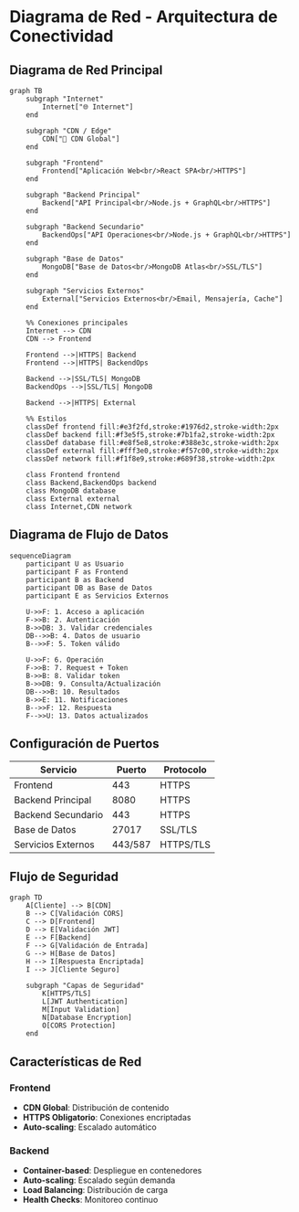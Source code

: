 # Diagrama de Red - Arquitectura de Conectividad

## Diagrama de Red Principal

```mermaid
graph TB
    subgraph "Internet"
        Internet["🌐 Internet"]
    end

    subgraph "CDN / Edge"
        CDN["📡 CDN Global"]
    end

    subgraph "Frontend"
        Frontend["Aplicación Web<br/>React SPA<br/>HTTPS"]
    end

    subgraph "Backend Principal"
        Backend["API Principal<br/>Node.js + GraphQL<br/>HTTPS"]
    end

    subgraph "Backend Secundario"
        BackendOps["API Operaciones<br/>Node.js + GraphQL<br/>HTTPS"]
    end

    subgraph "Base de Datos"
        MongoDB["Base de Datos<br/>MongoDB Atlas<br/>SSL/TLS"]
    end

    subgraph "Servicios Externos"
        External["Servicios Externos<br/>Email, Mensajería, Cache"]
    end

    %% Conexiones principales
    Internet --> CDN
    CDN --> Frontend
    
    Frontend -->|HTTPS| Backend
    Frontend -->|HTTPS| BackendOps
    
    Backend -->|SSL/TLS| MongoDB
    BackendOps -->|SSL/TLS| MongoDB
    
    Backend -->|HTTPS| External

    %% Estilos
    classDef frontend fill:#e3f2fd,stroke:#1976d2,stroke-width:2px
    classDef backend fill:#f3e5f5,stroke:#7b1fa2,stroke-width:2px
    classDef database fill:#e8f5e8,stroke:#388e3c,stroke-width:2px
    classDef external fill:#fff3e0,stroke:#f57c00,stroke-width:2px
    classDef network fill:#f1f8e9,stroke:#689f38,stroke-width:2px

    class Frontend frontend
    class Backend,BackendOps backend
    class MongoDB database
    class External external
    class Internet,CDN network
```

## Diagrama de Flujo de Datos

```mermaid
sequenceDiagram
    participant U as Usuario
    participant F as Frontend
    participant B as Backend
    participant DB as Base de Datos
    participant E as Servicios Externos

    U->>F: 1. Acceso a aplicación
    F->>B: 2. Autenticación
    B->>DB: 3. Validar credenciales
    DB-->>B: 4. Datos de usuario
    B-->>F: 5. Token válido
    
    U->>F: 6. Operación
    F->>B: 7. Request + Token
    B->>B: 8. Validar token
    B->>DB: 9. Consulta/Actualización
    DB-->>B: 10. Resultados
    B->>E: 11. Notificaciones
    B-->>F: 12. Respuesta
    F-->>U: 13. Datos actualizados
```

## Configuración de Puertos

| Servicio | Puerto | Protocolo |
|----------|--------|-----------|
| Frontend | 443 | HTTPS |
| Backend Principal | 8080 | HTTPS |
| Backend Secundario | 443 | HTTPS |
| Base de Datos | 27017 | SSL/TLS |
| Servicios Externos | 443/587 | HTTPS/TLS |

## Flujo de Seguridad

```mermaid
graph TD
    A[Cliente] --> B[CDN]
    B --> C[Validación CORS]
    C --> D[Frontend]
    D --> E[Validación JWT]
    E --> F[Backend]
    F --> G[Validación de Entrada]
    G --> H[Base de Datos]
    H --> I[Respuesta Encriptada]
    I --> J[Cliente Seguro]

    subgraph "Capas de Seguridad"
        K[HTTPS/TLS]
        L[JWT Authentication]
        M[Input Validation]
        N[Database Encryption]
        O[CORS Protection]
    end
```

## Características de Red

### Frontend
- **CDN Global**: Distribución de contenido
- **HTTPS Obligatorio**: Conexiones encriptadas
- **Auto-scaling**: Escalado automático

### Backend
- **Container-based**: Despliegue en contenedores
- **Auto-scaling**: Escalado según demanda
- **Load Balancing**: Distribución de carga
- **Health Checks**: Monitoreo continuo

